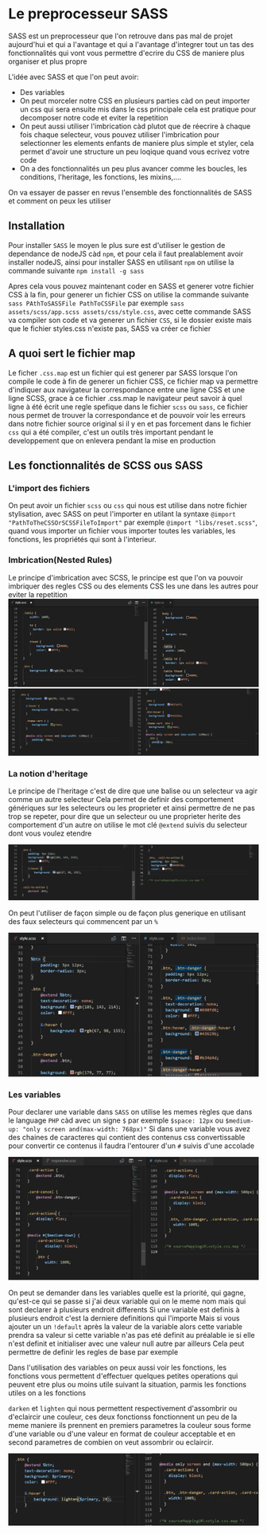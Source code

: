 # Le preprocesseur SASS

SASS est un preprocesseur que l'on retrouve dans pas mal de projet aujourd'hui et qui a l'avantage et qui a l'avantage d'integrer tout un tas des fonctionnalités qui vont vous permettre d'ecrire du CSS de maniere plus organiser et plus propre

L'idée avec SASS et que l'on peut avoir:

- Des variables
- On peut morceler notre CSS en plusieurs parties càd on peut importer un css qui sera ensuite mis dans le css principale cela est pratique pour decomposer notre code et eviter la repetition
- On peut aussi utiliser l'imbrication càd plutot que de réecrire à chaque fois chaque selecteur, vous pouvez utiliser l'imbrication pour selectionner les elements enfants de maniere plus simple et styler, cela permet d'avoir une structure un peu loqique quand vous ecrivez votre code
- On a des fonctionnalités un peu plus avancer comme les boucles, les conditions, l'heritage,  les fonctions, les mixins,....

On va essayer de passer en revus l'ensemble des fonctionnalités de SASS et comment on peux les utiliser

## Installation

Pour installer `SASS` le moyen le plus sure est d'utiliser le gestion de dependance de nodeJS càd `npm`, et pour cela il faut prealablement avoir installer nodeJS, ainsi pour installer SASS en utilisant `npm` on utilise la commande suivante
`npm install -g sass`

Apres cela vous pouvez maintenant coder en SASS et generer votre fichier CSS à la fin, pour generer un fichier CSS on utilise la commande suivante
`sass PAthToSASSFile PathToCSSFile` par exemple `sass assets/scss/app.scss assets/css/style.css`, avec cette commande SASS va compiler son code et va generer un fichier `CSS`, si le dossier existe mais que le fichier styles.css n'existe pas, SASS va créer ce fichier

## A quoi sert le fichier map

Le ficher `.css.map` est un fichier qui est generer par SASS lorsque l'on compile le code à fin de generer un fichier CSS, ce fichier map va permettre d'indiquer aux navigateur la correspondance entre une ligne CSS et une ligne SCSS, grace à ce fichier .css.map le navigateur peut savoir à quel ligne à été écrit une regle spefique dans le fichier `scss` ou `sass`, ce fichier nous permet de trouver la correspondance et de pouvoir voir les erreurs dans notre fichier source original si il y en  et pas forcement dans le fichier `css` qui a été compiler, c'est un outils très important pendant le developpement que on enlevera pendant la mise en production

## Les fonctionnalités de SCSS ous SASS

### L'import des fichiers

On peut avoir un fichier `scss` ou `css` qui nous est utilise dans notre fichier stylisation, avec SASS on peut l'importer en utilant la syntaxe `@import "PathToTheCSSOrSCSSFileToImport"` par exemple `@import "libs/reset.scss"`, quand vous importer un fichier vous importer toutes les variables, les fonctions, les propriétés qui sont à l'interieur.

### Imbrication(Nested Rules)

Le principe d'imbrication avec SCSS, le principe est que l'on va pouvoir imbriquer des regles CSS ou des elements CSS les une dans les autres pour eviter la repetition
![Imbrication SCSS](/assets/img/Imbrication-SCSS.PNG)
![Imbrication SCSS](/assets/img/Imbrication-SCSS-2.PNG)

### La notion d'heritage

Le principe de l'heritage c'est de dire que une balise ou un selecteur va agir comme un autre selecteur
Cela permet de definir des comportement génériques sur les selecteurs ou les proprieter et ainsi permettre de ne pas trop se repeter, pour dire que un selecteur ou une proprieter herite des comportement d'un autre on utilise le mot clé `@extend` suivis du selecteur dont vous voulez etendre

![Heritage](/assets/img/heritage.png)

On peut l'utiliser de façon simple ou de façon plus generique en utilisant des faux selecteurs qui commencent par un `%`

![Heritage en utilisant un selecteur generique](/assets/img/Heritage-2.png)

### Les variables

Pour declarer une variable dans `SASS` on utilise les memes règles que dans le language `PHP` càd avec un signe `$` par exemple `$space: 12px` ou `$medium-up: "only screen and(max-width: 768px)"`
Si dans une variable vous avez des chaines de caracteres qui contient des contenus css convertissable pour convertir ce contenus il faudra l'entourer d'un `#` suivis d'une accolade

![interpollation des variables](/assets/img/interpollation-variables.png)

On peut se demander dans les variables quelle est la priorité, qui gagne, qu'est-ce qui se passe si j'ai deux variable qui on le meme nom mais qui sont declarer à plusieurs endroit differents
Si une variable est definis à plusieurs endroit c'est la derniere definitions qui l'importe
Mais si vous ajouter un un `!default` après la valeur de la variable alors cette variable prendra sa valeur si cette variable n'as pas eté definit au préalable ie si elle n'est definit et initialiser avec une valeur null autre par ailleurs
Cela peut permettre de definir les regles de base par exemple

Dans l'utilisation des variables on peux aussi voir les fonctions, les fonctions vous permettent d'effectuer quelques petites operations qui peuvent etre plus ou moins utile suivant la situation, parmis les fonctions utiles on a les fonctions

`darken` et `lighten` qui nous permettent respectivement d'assombrir ou d'eclaircir une couleur, ces deux fonctionss fonctionnent un peu de la meme maniere ils prennent en premiers parametres la couleur sous forme d'une variable ou d'une valeur en format de couleur acceptable et en second parametres de combien on veut assombrir ou eclaircir.

![Fonctions natifs SASS](/assets/img/darken-lighten.png)
